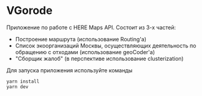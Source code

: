 # VGorode

Приложение по работе с HERE Maps API.
Состоит из 3-х частей:

- Построение маршрута (использование Routing'a)
- Список экоорганизаций Москвы, осуществляющих деятельность по обращению с отходами (использование geoCoder'a)
- "Сборщик жалоб" (в перспективе использование clusterization)

Для запуска приложения используйте команды

```
yarn install
yarn dev
```
